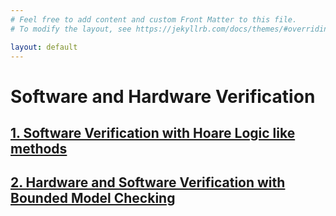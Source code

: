 ```yaml
---
# Feel free to add content and custom Front Matter to this file.
# To modify the layout, see https://jekyllrb.com/docs/themes/#overriding-theme-defaults

layout: default
---
```


# Software and Hardware Verification

## [1. Software Verification with Hoare Logic like methods](hoarelogic/)  

## [2. Hardware and Software Verification with Bounded Model Checking](bmc/)

 
